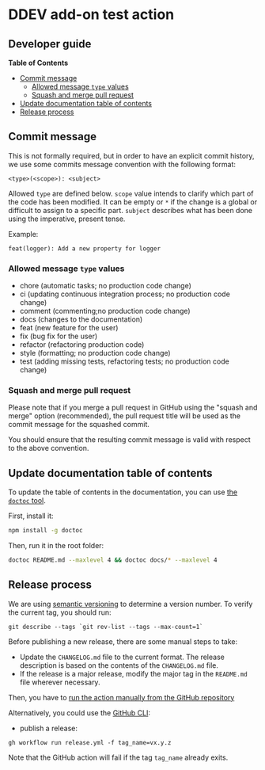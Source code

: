 # DDEV add-on test action

## Developer guide

**Table of Contents**

<!-- START doctoc generated TOC please keep comment here to allow auto update -->
<!-- DON'T EDIT THIS SECTION, INSTEAD RE-RUN doctoc TO UPDATE -->

- [Commit message](#commit-message)
  - [Allowed message `type` values](#allowed-message-type-values)
  - [Squash and merge pull request](#squash-and-merge-pull-request)
- [Update documentation table of contents](#update-documentation-table-of-contents)
- [Release process](#release-process)

<!-- END doctoc generated TOC please keep comment here to allow auto update -->

## Commit message

This is not formally required, but in order to have an explicit commit history, we use some commits message convention with the following format:

    <type>(<scope>): <subject>

Allowed `type` are defined below.
`scope` value intends to clarify which part of the code has been modified. It can be empty or `*` if the change is a
global or difficult to assign to a specific part.
`subject` describes what has been done using the imperative, present tense.

Example:

    feat(logger): Add a new property for logger

### Allowed message `type` values

- chore (automatic tasks; no production code change)
- ci (updating continuous integration process; no production code change)
- comment (commenting;no production code change)
- docs (changes to the documentation)
- feat (new feature for the user)
- fix (bug fix for the user)
- refactor (refactoring production code)
- style (formatting; no production code change)
- test (adding missing tests, refactoring tests; no production code change)

### Squash and merge pull request

Please note that if you merge a pull request in GitHub using the "squash and merge" option (recommended), the pull request title will be used as the commit message for the squashed commit.

You should ensure that the resulting commit message is valid with respect to the above convention.

## Update documentation table of contents

To update the table of contents in the documentation, you can use [the `doctoc` tool](https://github.com/thlorenz/doctoc).

First, install it:

```bash
npm install -g doctoc
```

Then, run it in the root folder:

```bash
doctoc README.md --maxlevel 4 && doctoc docs/* --maxlevel 4
```

## Release process

We are using [semantic versioning](https://semver.org/) to determine a version number. To verify the current tag,
you should run:

```
git describe --tags `git rev-list --tags --max-count=1`
```

Before publishing a new release, there are some manual steps to take:

- Update the `CHANGELOG.md` file to the current format. The release description is based on the contents of the `CHANGELOG.md` file.
- If the release is a major release, modify the major tag in the `README.md` file wherever necessary.

Then, you have to [run the action manually from the GitHub repository](https://github.com/ddev/github-action-add-on-test/actions/workflows/release.yml)

Alternatively, you could use the [GitHub CLI](https://github.com/cli/cli):

- publish a release:

```
gh workflow run release.yml -f tag_name=vx.y.z
```

Note that the GitHub action will fail if the tag `tag_name` already exits.
